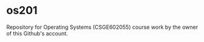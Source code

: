 # os201
Repository for Operating Systems (CSGE602055) course work by the owner of this Github's account.
